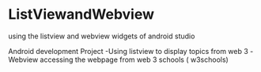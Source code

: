 # ListViewandWebview
using the listview and webview widgets of android studio

Android development Project 
-Using listview to display topics from web 3
-Webview accessing the webpage from web 3 schools ( w3schools)
